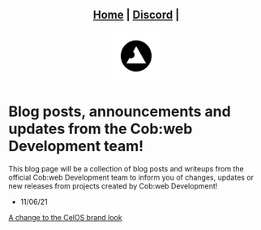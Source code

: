 <head>
    <link rel="shortcut icon" type="image/png" href="/favicon.png">
</head>

<center>
<h2>
<a href="https://cob-web.xyz">Home</a> |
<a href="https://cob-web.xyz/discord/">Discord</a> |
</h2>
</center>

<center><img src="./favicon.png" width="20%" height="20%"></center>

# Blog posts, announcements and updates from the Cob:web Development team!

This blog page will be a collection of blog posts and writeups from the official Cob:web Development team to inform you of changes, updates or new releases from projects created by Cob:web Development!

- 11/06/21

[A change to the CelOS brand look](posts/1.html)
